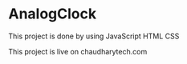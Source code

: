 # AnalogClock
This project is done by using
JavaScript
HTML
CSS

This project is live on chaudharytech.com

